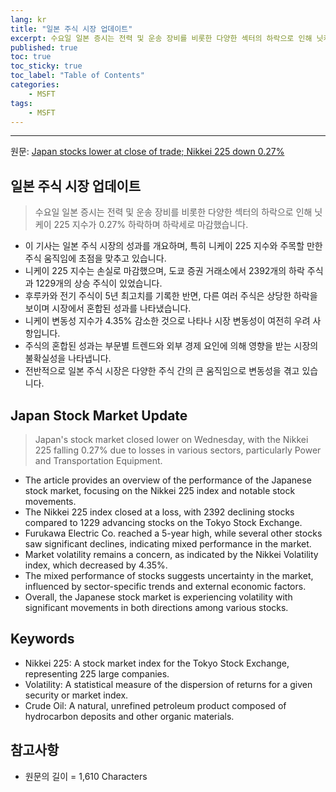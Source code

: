 ```yaml
---
lang: kr
title: "일본 주식 시장 업데이트"
excerpt: 수요일 일본 증시는 전력 및 운송 장비를 비롯한 다양한 섹터의 하락으로 인해 닛케이 225 지수가 0.27% 하락하며 하락세로 마감했습니다.
published: true
toc: true
toc_sticky: true
toc_label: "Table of Contents"
categories:
    - MSFT
tags:
    - MSFT
---
```


---

  원문: [Japan stocks lower at close of trade; Nikkei 225 down 0.27%](https://www.investing.com/news/stock-market-news/japan-stocks-lower-at-close-of-trade-nikkei-225-down-027-3801902)

## 일본 주식 시장 업데이트

> 수요일 일본 증시는 전력 및 운송 장비를 비롯한 다양한 섹터의 하락으로 인해 닛케이 225 지수가 0.27% 하락하며 하락세로 마감했습니다.


- 이 기사는 일본 주식 시장의 성과를 개요하며, 특히 니케이 225 지수와 주목할 만한 주식 움직임에 초점을 맞추고 있습니다.
- 니케이 225 지수는 손실로 마감했으며, 도쿄 증권 거래소에서 2392개의 하락 주식과 1229개의 상승 주식이 있었습니다.
- 후루카와 전기 주식이 5년 최고치를 기록한 반면, 다른 여러 주식은 상당한 하락을 보이며 시장에서 혼합된 성과를 나타냈습니다.
- 니케이 변동성 지수가 4.35% 감소한 것으로 나타나 시장 변동성이 여전히 우려 사항입니다.
- 주식의 혼합된 성과는 부문별 트렌드와 외부 경제 요인에 의해 영향을 받는 시장의 불확실성을 나타냅니다.
- 전반적으로 일본 주식 시장은 다양한 주식 간의 큰 움직임으로 변동성을 겪고 있습니다.

## Japan Stock Market Update

> Japan's stock market closed lower on Wednesday, with the Nikkei 225 falling 0.27% due to losses in various sectors, particularly Power and Transportation Equipment.


- The article provides an overview of the performance of the Japanese stock market, focusing on the Nikkei 225 index and notable stock movements.
- The Nikkei 225 index closed at a loss, with 2392 declining stocks compared to 1229 advancing stocks on the Tokyo Stock Exchange.
- Furukawa Electric Co. reached a 5-year high, while several other stocks saw significant declines, indicating mixed performance in the market.
- Market volatility remains a concern, as indicated by the Nikkei Volatility index, which decreased by 4.35%.
- The mixed performance of stocks suggests uncertainty in the market, influenced by sector-specific trends and external economic factors.
- Overall, the Japanese stock market is experiencing volatility with significant movements in both directions among various stocks.

## Keywords

- Nikkei 225: A stock market index for the Tokyo Stock Exchange, representing 225 large companies.
- Volatility: A statistical measure of the dispersion of returns for a given security or market index.
- Crude Oil: A natural, unrefined petroleum product composed of hydrocarbon deposits and other organic materials.

## 참고사항

- 원문의 길이 = 1,610 Characters

